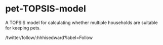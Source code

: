 # pet-TOPSIS-model
A TOPSIS model for calculating whether multiple households are suitable for keeping pets.

/twitter/follow/:hhhisedward?label=Follow
